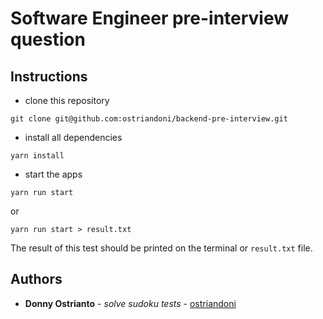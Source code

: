 # Software Engineer pre-interview question

## Instructions

- clone this repository

```
git clone git@github.com:ostriandoni/backend-pre-interview.git
```

- install all dependencies

```
yarn install
```

- start the apps

```
yarn run start
```

or

```
yarn run start > result.txt
```

The result of this test should be printed on the terminal or `result.txt` file.

## Authors

- **Donny Ostrianto** - _solve sudoku tests_ - [ostriandoni](https://github.com/ostriandoni)
